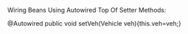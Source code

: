 Wiring Beans Using Autowired Top Of Setter Methods:

@Autowired
public void setVeh(Vehicle veh){this.veh=veh;}

